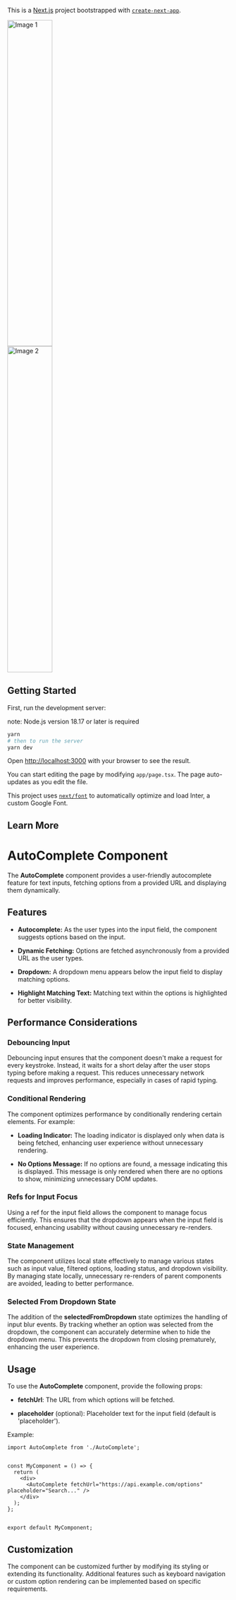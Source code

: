 This is a [Next.js](https://nextjs.org/) project bootstrapped with [`create-next-app`](https://github.com/vercel/next.js/tree/canary/packages/create-next-app).

<div style="display: flex; flex-direction: column;">
  <img src="https://github.com/robertocandales/autocomplete/assets/61159123/cf907a28-dac0-4d25-8cd3-7c2a97c38e85" alt="Image 1" width="45%" style="height: 740px;" >
  <img src="https://github.com/robertocandales/autocomplete/assets/61159123/4657b912-7209-4744-88a4-9f51a2620ebe" alt="Image 2" width="45%" style="height: 740px;">
 </div>

## Getting Started

First, run the development server:

note: Node.js version 18.17 or later is required

```bash
yarn
# then to run the server
yarn dev

```

Open [http://localhost:3000](http://localhost:3000) with your browser to see the result.

You can start editing the page by modifying `app/page.tsx`. The page auto-updates as you edit the file.

This project uses [`next/font`](https://nextjs.org/docs/basic-features/font-optimization) to automatically optimize and load Inter, a custom Google Font.

## Learn More

AutoComplete Component
======================

The **AutoComplete** component provides a user-friendly autocomplete feature for text inputs, fetching options from a provided URL and displaying them dynamically.

Features
--------

*   **Autocomplete:** As the user types into the input field, the component suggests options based on the input.
    
*   **Dynamic Fetching:** Options are fetched asynchronously from a provided URL as the user types.
    
*   **Dropdown:** A dropdown menu appears below the input field to display matching options.
    
*   **Highlight Matching Text:** Matching text within the options is highlighted for better visibility.
    

Performance Considerations
--------------------------

### Debouncing Input

Debouncing input ensures that the component doesn't make a request for every keystroke. Instead, it waits for a short delay after the user stops typing before making a request. This reduces unnecessary network requests and improves performance, especially in cases of rapid typing.

### Conditional Rendering

The component optimizes performance by conditionally rendering certain elements. For example:

*   **Loading Indicator:** The loading indicator is displayed only when data is being fetched, enhancing user experience without unnecessary rendering.
    
*   **No Options Message:** If no options are found, a message indicating this is displayed. This message is only rendered when there are no options to show, minimizing unnecessary DOM updates.
    

### Refs for Input Focus

Using a ref for the input field allows the component to manage focus efficiently. This ensures that the dropdown appears when the input field is focused, enhancing usability without causing unnecessary re-renders.

### State Management

The component utilizes local state effectively to manage various states such as input value, filtered options, loading status, and dropdown visibility. By managing state locally, unnecessary re-renders of parent components are avoided, leading to better performance.

### Selected From Dropdown State

The addition of the **selectedFromDropdown** state optimizes the handling of input blur events. By tracking whether an option was selected from the dropdown, the component can accurately determine when to hide the dropdown menu. This prevents the dropdown from closing prematurely, enhancing the user experience.

Usage
-----

To use the **AutoComplete** component, provide the following props:

*   **fetchUrl**: The URL from which options will be fetched.
    
*   **placeholder** (optional): Placeholder text for the input field (default is 'placeholder').
    

Example:

```
import AutoComplete from './AutoComplete';


const MyComponent = () => {
  return (
    <div>
      <AutoComplete fetchUrl="https://api.example.com/options" placeholder="Search..." />
    </div>
  );
};


export default MyComponent;
```

Customization
-------------

The component can be customized further by modifying its styling or extending its functionality. Additional features such as keyboard navigation or custom option rendering can be implemented based on specific requirements.
